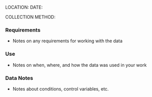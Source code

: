 LOCATION: 
DATE: 

COLLECTION METHOD: 

### Requirements  
  
  - Notes on any requirements for working with the data  
  
### Use  
  
  - Notes on when, where, and how the data was used in your work  
  
### Data Notes  
  
  - Notes about conditions, control variables, etc.  
